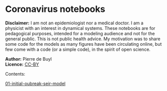 # Coronavirus notebooks

**Disclaimer:** I am not an epidemiologist nor a medical doctor. I am a
physicist with an interest in dynamical systems. These notebooks are for
pedagogical purposes, intended for a modeling audience and not for the
general public. This is not public health advice. My motivation was to
share some code for the models as many figures have been circulating
online, but few come with a code (or a simple code), in the spirit
of open science.

**Author:** Pierre de Buyl  
**Licence:** [CC-BY](https://creativecommons.org/licenses/by/4.0/)

Contents:

[01-initial-oubreak-seir-model](01-initial-oubreak-seir-model.ipynb)
